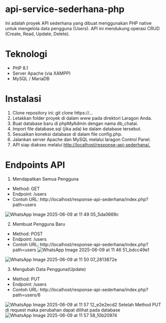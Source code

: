 # api-service-sederhana-php
Ini adalah proyek API sederhana yang dibuat menggunakan PHP native untuk mengelola data pengguna (Users). API ini mendukung operasi CRUD (Create, Read, Update, Delete).

# Teknologi
- PHP 8.1
- Server Apache (via XAMPP)
- MySQL / MariaDB

# Instalasi
1. Clone repository ini: git clone https://...
2. Letakkan folder proyek di dalam www pada direktori Laragon Anda.
3. Buat database baru di phpMyAdmin dengan nama db_chatai.
4. Import file database.sql (jika ada) ke dalam database tersebut.
5. Sesuaikan koneksi database di dalam file config.php.
6. Jalankan server Apache dan MySQL melalui laragon Control Panel.
7. API siap diakses melalui [http://localhost/response-api-sederhana/.](https://github.com/well36755/api-sederhana)

# Endpoints API

1. Mendapatkan Semua Pengguna
- Method: GET
- Endpoint: /users
- Contoh URL: http://localhost/response-api-sederhana/index.php?path=users

![WhatsApp Image 2025-06-09 at 11 49 05_5da0669c](https://github.com/user-attachments/assets/3001550d-7bfb-41a9-92e9-3621ddb6ede3)

2. Membuat Pengguna Baru
- Method: POST
- Endpoint: /users
- Contoh URL: http://localhost/response-api-sederhana/index.php?path=users
![WhatsApp Image 2025-06-09 at 11 46 51_bdcc49e1](https://github.com/user-attachments/assets/2cd93730-9f5b-463c-92dd-1f3a7ff89f71)

![WhatsApp Image 2025-06-09 at 11 50 07_2813872e](https://github.com/user-attachments/assets/8e52e6a6-42bd-4fdc-b1b5-ff2f6287e0b8)

3. Mengubah Data Pengguna(Update)
- Method: PUT
- Endpoint: /users
- Contoh URL: http://localhost/response-api-sederhana/index.php?path=users/6

![WhatsApp Image 2025-06-09 at 11 57 12_e2e2ecd2](https://github.com/user-attachments/assets/8349b8f3-3ed4-4b72-b463-39866209c047)
Setelah Method PUT di request maka perubahan dapat dilihat pada database
![WhatsApp Image 2025-06-09 at 11 57 58_10b20974](https://github.com/user-attachments/assets/4d5b304f-61c1-4c79-bb7c-0528b6e3e0f0)

